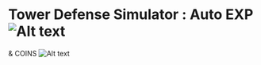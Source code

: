 # Tower Defense Simulator : Auto EXP ![Alt text]([image_path](https://static.wikia.nocookie.net/tower-defense-sim/images/9/9c/Exp.png/revision/latest?cb=20211205145037))
 & COINS ![Alt text](https://static.wikia.nocookie.net/tower-defense-sim/images/6/6d/Coin.png/revision/latest?cb=20210516120458)


